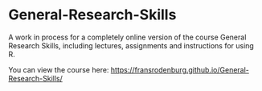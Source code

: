 # General-Research-Skills
A work in process for a completely online version of the course General Research Skills, including lectures, assignments and instructions for using R.

You can view the course here: https://fransrodenburg.github.io/General-Research-Skills/
